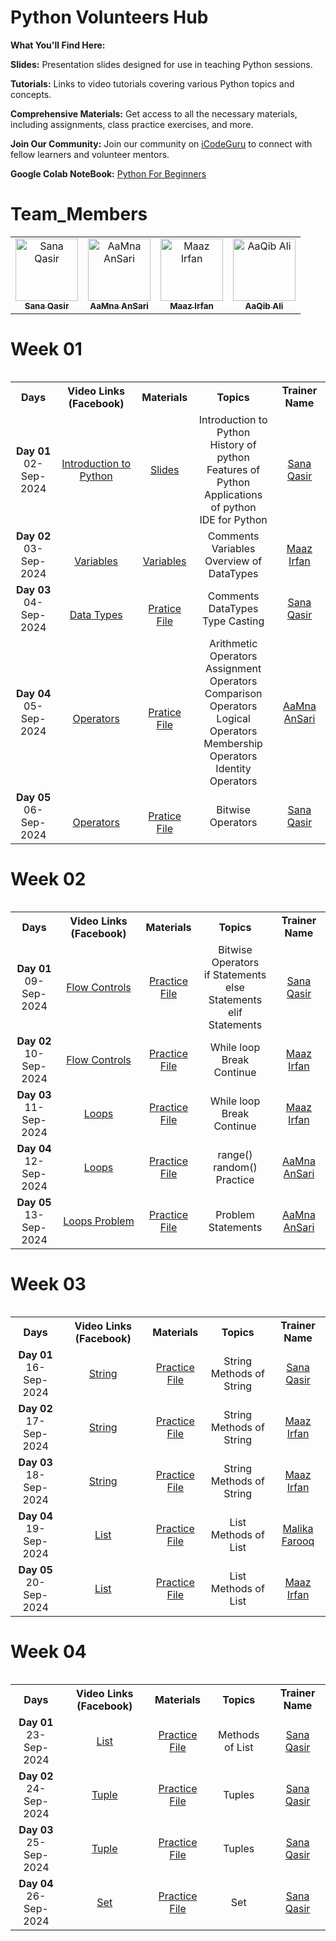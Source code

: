 # Python Volunteers Hub
 **What You'll Find Here:**

**Slides:** Presentation slides designed for use in teaching Python sessions.

**Tutorials:** Links to video tutorials covering various Python topics and concepts.

**Comprehensive Materials:** Get access to all the necessary materials, including assignments, class practice exercises, and more.

**Join Our Community:** Join our community on [iCodeGuru](www.icode.guru/join) to connect with fellow learners and volunteer mentors.

**Google Colab NoteBook:** [Python For Beginners](https://colab.research.google.com/drive/1MZQSbFPSa0z5cddZoeFAYBf1SvvAtXcD?usp=sharing#scrollTo=JTilxyDec5kY) 

# Team_Members

<table >
    <tbody>
        <tr>
            <td align="center">
                <a href="https://github.com/sana261">
                    <img src="https://avatars.githubusercontent.com/u/175141665?v=4" width="100px;" alt="Sana Qasir"/>
                    <br />
                    <sub><b>Sana Qasir</b></sub>
                </a> 
            </td>
          <td align="center">
                <a href="https://github.com/aamna-ansari">
                    <img src="https://avatars.githubusercontent.com/u/123650396?v=4" width="100px;" alt="AaMna AnSari"/>
                    <br />
                    <sub><b>AaMna AnSari</b></sub>
                </a> 
            </td>
            <td align="center">
                <a href="https://github.com/Maaz-Ai-enthusiast">
                    <img src="https://avatars.githubusercontent.com/u/165513774?v=4" width="100px;" alt="Maaz Irfan"/>
                    <br />
                    <sub><b>Maaz Irfan</b></sub>
                </a> 
            </td>
            <td align="center">
                <a href="https://github.com/aaqibali1">
                    <img src="https://avatars.githubusercontent.com/u/75785706?v=4" width="100px;" alt="AaQib Ali"/>
                    <br />
                    <sub><b>AaQib Ali</b></sub>
                </a> 
            </td>
        </tr> 
</tbody>
<table>

# Week 01

<table>
    <tbody>
     <tr>
      <th>Days</th>
      <th>Video Links (Facebook)</br></th>
      <th>Materials</th>
     <th>Topics</th>
   <td align="center"><b>Trainer Name</b></td>
     </tr>  
        <tr>
    <td align="center"><b>Day 01</b></br>02-Sep-2024</td>
    <td align="center"><a href="https://web.facebook.com/iCodeguru/videos/395579696603502">Introduction to Python</br></td>
    <td align="center" ><a href="https://www.canva.com/design/DAGHdv6X-iI/ENB5xhRC6MyIxORlNM6kPQ/edit">Slides</td>
        <td align="center">Introduction to Python <br/>History of python<br/>Features of Python</br>Applications of python<br/>IDE for Python</td>
      <td align="center"><a href="https://www.linkedin.com/in/sana-qaisar-03b354316">Sana Qasir</td>
  </tr>
          <tr>
    <td align="center"><b>Day 02</b></br>03-Sep-2024</td>
    <td align="center"><a href="https://web.facebook.com/iCodeguru/videos/507325335337975"></br>Variables</td>
       <td align="center"><a href="https://www.w3schools.com/python/python_comments.asp"></br>Variables</td>
        <td align="center">Comments<br/>Variables<br/>Overview of DataTypes</td>
      <td align="center"><a href="https://www.linkedin.com/in/maazaienthusiast/">Maaz Irfan</td>
  </tr>
          <tr>
    <td align="center"><b>Day 03</b></br>04-Sep-2024</td>
    <td align="center"><a href="https://web.facebook.com/iCodeguru/videos/1570662080497078"></br>Data Types</td>
       <td align="center"><a href="https://colab.research.google.com/drive/1it4fZ__D5O8aez4NGMbuAUTo9Er4JOvV#scrollTo=_8Wv0Q9frUXk"></br>Pratice File</td>
        <td align="center">Comments<br/>DataTypes<br/>Type Casting</td>
     <td align="center"><a href="https://www.linkedin.com/in/sana-qaisar-03b354316">Sana Qasir</td>
  </tr>
         <tr>
    <td align="center"><b>Day 04</b></br>05-Sep-2024</td>
    <td align="center"><a href="https://web.facebook.com/iCodeguru/videos/1114544893430928"></br>Operators</td>
       <td align="center"><a href="https://colab.research.google.com/drive/1EharaVyXHCSfj_x1jH0PQzqkcO77qfUu#scrollTo=7La4Q7w459ch&uniqifier=1"></br>Pratice File</td>
        <td align="center">Arithmetic Operators<br/>Assignment Operators<br/>Comparison Operators<br/>Logical Operators<br/>Membership Operators<br/>Identity Operators</td>
     <td align="center"><a href="https://www.linkedin.com/in/aamnansari/">AaMna AnSari</td>
  </tr>
         <tr>
    <td align="center"><b>Day 05</b></br>06-Sep-2024</td>
    <td align="center"><a href="https://web.facebook.com/iCodeguru/videos/1064866398590789"></br>Operators</td>
       <td align="center"><a href="https://colab.research.google.com/drive/1sYsmVgj-7xGFcvp8jy7JMQ_WUE7TzICr#scrollTo=9_-5hnwYpvy1"></br>Pratice File</td>
        <td align="center">Bitwise Operators</td>
     <td align="center"><a href="https://www.linkedin.com/in/sana-qaisar-03b354316">Sana Qasir</td>
  </tr>
</tbody>
<table>

# Week 02

<table>
    <tbody>
     <tr>
      <th>Days</th>
      <th>Video Links (Facebook)</br></th>
      <th>Materials</th>
     <th>Topics</th>
   <td align="center"><b>Trainer Name</b></td>
     </tr>  
         <tr>
    <td align="center"><b>Day 01</b></br>09-Sep-2024</td>
    <td align="center"><a href="https://web.facebook.com/iCodeguru/videos/1704515706755394">Flow Controls</br></td>
       <td align="center" ><a href="https://colab.research.google.com/drive/1TKi2c2ulI_zjVaU3UN4LuBTbMc0bSPly#scrollTo=wR9aiHsHmCy6">Practice File</td>
        <td align="center">Bitwise Operators</br>if Statements</br>else Statements</br>elif Statements</td>
     <td align="center"><a href="https://www.linkedin.com/in/sana-qaisar-03b354316">Sana Qasir</td>
  </tr>
         <tr>
    <td align="center"><b>Day 02</b></br>10-Sep-2024</td>
    <td align="center"><a href="https://fb.watch/uwl48PKsCn/">Flow Controls</br></td>
       <td align="center" ><a href="https://colab.research.google.com/drive/1pRtHejz4ygRo7LuqrEIsmD8LnQXiTOA-#scrollTo=-ZAn08vQ_R_Q">Practice File</td>
        <td align="center">While loop</br>Break</br>Continue</td>
     <td align="center"><a href="https://www.linkedin.com/in/maazaienthusiast/">Maaz Irfan</td>
  </tr>
         <tr>
    <td align="center"><b>Day 03</b></br>11-Sep-2024</td>
    <td align="center"><a href="https://web.facebook.com/iCodeguru/videos/3915101732098194">Loops</br></td>
       <td align="center" ><a href="https://colab.research.google.com/drive/1pRtHejz4ygRo7LuqrEIsmD8LnQXiTOA-#scrollTo=-ZAn08vQ_R_Q">Practice File</td>
        <td align="center">While loop</br>Break</br>Continue</td>
     <td align="center"><a href="https://www.linkedin.com/in/maazaienthusiast/">Maaz Irfan</td>
  </tr>
         <tr>
    <td align="center"><b>Day 04</b></br>12-Sep-2024</td>
    <td align="center"><a href="https://web.facebook.com/iCodeguru/videos/3746571612276354">Loops</br></td>
       <td align="center" ><a href="https://colab.research.google.com/drive/1oilMuog1P7CRks-cXLE016NQG0JGnHqu#scrollTo=ezNOLHSDWCDJ">Practice File</td>
        <td align="center">range()</br>random()</br>Practice</td>
     <td align="center"><a href="https://www.linkedin.com/in/aamnansari/">AaMna AnSari</td>
  </tr>
         <tr>
    <td align="center"><b>Day 05</b></br>13-Sep-2024</td>
    <td align="center"><a href="https://web.facebook.com/iCodeguru/videos/502782322577739">Loops Problem</br></td>
       <td align="center" ><a href="https://colab.research.google.com/drive/1oilMuog1P7CRks-cXLE016NQG0JGnHqu#scrollTo=ezNOLHSDWCDJ">Practice File</td>
        <td align="center">Problem Statements</td>
     <td align="center"><a href="https://www.linkedin.com/in/aamnansari/">AaMna AnSari</td>
  </tr>
</tbody>
<table>

# Week 03

<table>
    <tbody>
     <tr>
      <th>Days</th>
      <th>Video Links (Facebook)</br></th>
      <th>Materials</th>
     <th>Topics</th>
   <td align="center"><b>Trainer Name</b></td>
     </tr>  
         <tr>
    <td align="center"><b>Day 01</b></br>16-Sep-2024</td>
    <td align="center"><a href="https://web.facebook.com/iCodeguru/videos/776244961181296">String</br></td>
       <td align="center" ><a href="https://colab.research.google.com/drive/1TKi2c2ulI_zjVaU3UN4LuBTbMc0bSPly#scrollTo=wR9aiHsHmCy6">Practice File</td>
        <td align="center">String</br>Methods of String</td>
     <td align="center"><a href="https://www.linkedin.com/in/sana-qaisar-03b354316">Sana Qasir</td>
  </tr>
         <tr>
    <td align="center"><b>Day 02</b></br>17-Sep-2024</td>
   <td align="center"><a href="https://web.facebook.com/iCodeguru/videos/9008597792501962">String</br></td>
       <td align="center" ><a href="https://colab.research.google.com/drive/1TKi2c2ulI_zjVaU3UN4LuBTbMc0bSPly#scrollTo=wR9aiHsHmCy6">Practice File</td>
        <td align="center">String</br>Methods of String</td>
     <td align="center"><a href="https://www.linkedin.com/in/maazaienthusiast/">Maaz Irfan</td>
          <tr>
    <td align="center"><b>Day 03</b></br>18-Sep-2024</td>
   <td align="center"><a href="https://web.facebook.com/iCodeguru/videos/9008597792501962">String</br></td>
       <td align="center" ><a href="https://colab.research.google.com/drive/1TKi2c2ulI_zjVaU3UN4LuBTbMc0bSPly#scrollTo=wR9aiHsHmCy6">Practice File</td>
        <td align="center">String</br>Methods of String</td>
     <td align="center"><a href="https://www.linkedin.com/in/maazaienthusiast/">Maaz Irfan</td>
  </tr>
         <tr>
    <td align="center"><b>Day 04</b></br>19-Sep-2024</td>
   <td align="center"><a href="https://web.facebook.com/iCodeguru/videos/9008597792501962">List</br></td>
       <td align="center" ><a href="https://colab.research.google.com/drive/1RUA90IAA1CrMlNC1QguyllFScvWVoLjQ?usp=sharing">Practice File</td>
        <td align="center">List</br>Methods of List</td>
     <td align="center"><a href="https://www.linkedin.com/in/malaika-farooq/">Malika Farooq</td>
  </tr>
  <tr>
    <td align="center"><b>Day 05</b></br>20-Sep-2024</td>
   <td align="center"><a href="">List</br></td>
       <td align="center" ><a href="">Practice File</td>
        <td align="center">List</br>Methods of List</td>
     <td align="center"><a href="https://www.linkedin.com/in/maazaienthusiast/">Maaz Irfan</td>
  </tr>     
</tbody>
<table>

# Week 04

<table>
    <tbody>
     <tr>
      <th>Days</th>
      <th>Video Links (Facebook)</br></th>
      <th>Materials</th>
     <th>Topics</th>
   <td align="center"><b>Trainer Name</b></td>
     </tr>  
         <tr>
    <td align="center"><b>Day 01</b></br>23-Sep-2024</td>
    <td align="center"><a href="https://web.facebook.com/iCodeguru/videos/845654587335763">List</br></td>
       <td align="center" ><a href="https://colab.research.google.com/drive/1yt37lcoqeWrdy1cUcbIMNhvqGhnUYWQQ#scrollTo=C-ErTCQOHVYQ">Practice File</td>
        <td align="center">Methods of List</td>
     <td align="center"><a href="https://www.linkedin.com/in/sana-qaisar-03b354316">Sana Qasir</td>
  </tr>
         <tr>
    <td align="center"><b>Day 02</b></br>24-Sep-2024</td>
    <td align="center"><a href="https://web.facebook.com/iCodeguru/videos/571992025198590">Tuple</br></td>
       <td align="center" ><a href="https://colab.research.google.com/drive/1FteH81-8A7WFR0qxtPegXDcVrIr8ZfbE?usp=sharing">Practice File</td>
        <td align="center">Tuples</td>
     <td align="center"><a href="https://www.linkedin.com/in/sana-qaisar-03b354316">Sana Qasir</td>
  </tr>    
         <tr>
    <td align="center"><b>Day 03</b></br>25-Sep-2024</td>
    <td align="center"><a href="">Tuple</br></td>
       <td align="center" ><a href="https://colab.research.google.com/drive/1FteH81-8A7WFR0qxtPegXDcVrIr8ZfbE?usp=sharing">Practice File</td>
        <td align="center">Tuples</td>
     <td align="center"><a href="https://www.linkedin.com/in/sana-qaisar-03b354316">Sana Qasir</td>
  </tr>
         <tr>
    <td align="center"><b>Day 04</b></br>26-Sep-2024</td>
    <td align="center"><a href="https://web.facebook.com/iCodeguru/videos/1056450386034399">Set</br></td>
       <td align="center" ><a href="https://colab.research.google.com/drive/1FteH81-8A7WFR0qxtPegXDcVrIr8ZfbE?usp=sharing">Practice File</td>
        <td align="center">Set</td>
     <td align="center"><a href="https://www.linkedin.com/in/sana-qaisar-03b354316">Sana Qasir</td>
  </tr>
</tbody>
<table>

